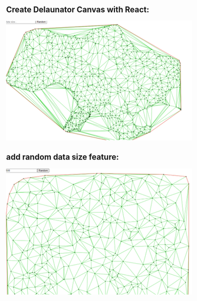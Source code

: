 

## Create Delaunator Canvas with React: 

![Delaunator](imgs/delaunator.png?raw=true "delaunator")

## add random data size feature:

![Delaunator with random data](imgs/delaunator_random.png?raw=true "delaunator_random")

